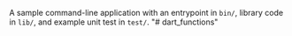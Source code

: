 A sample command-line application with an entrypoint in `bin/`, library code
in `lib/`, and example unit test in `test/`.
"# dart_functions" 

